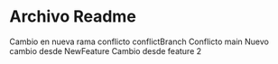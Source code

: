 # Archivo Readme

Cambio en nueva rama
conflicto conflictBranch
Conflicto main
Nuevo cambio desde NewFeature
Cambio desde feature 2
